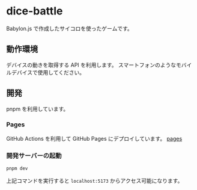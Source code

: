 # dice-battle

Babylon.js で作成したサイコロを使ったゲームです。

## 動作環境

デバイスの動きを取得する API を利用します。
スマートフォンのようなモバイルデバイスで使用してください。

## 開発

pnpm を利用しています。

### Pages

GitHub Actions を利用して GitHub Pages にデプロイしています。
[pages](https://haruyuki-16278.github.io/dice-battle/)

### 開発サーバーの起動

```sh
pnpm dev
```

上記コマンドを実行すると `localhost:5173` からアクセス可能になります。
